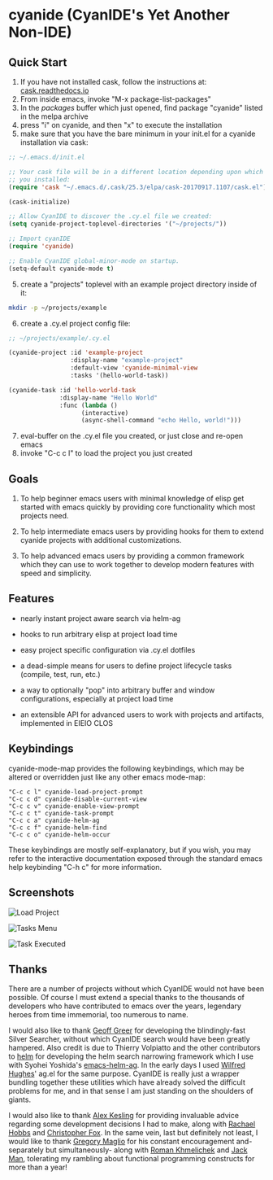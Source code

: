 # cyanide (CyanIDE's Yet Another Non-IDE)

## Quick Start

1) If you have not installed cask, follow the instructions at:
   [cask.readthedocs.io](https://cask.readthedocs.io/en/latest/guide/installation.html)
2) From inside emacs, invoke "M-x package-list-packages"
3) In the *packages* buffer which just opened, find package "cyanide" listed in
   the melpa archive
4) press "i" on cyanide, and then "x" to execute the installation
5) make sure that you have the bare minimum in your init.el for a cyanide
   installation via cask:

```lisp
;; ~/.emacs.d/init.el

;; Your cask file will be in a different location depending upon which version
;; you installed:
(require 'cask "~/.emacs.d/.cask/25.3/elpa/cask-20170917.1107/cask.el")

(cask-initialize)

;; Allow CyanIDE to discover the .cy.el file we created:
(setq cyanide-project-toplevel-directories '("~/projects/"))

;; Import cyanIDE
(require 'cyanide)

;; Enable CyanIDE global-minor-mode on startup.
(setq-default cyanide-mode t)
```

5) create a "projects" toplevel with an example project directory inside of it:

```bash
mkdir -p ~/projects/example
```

6) create a .cy.el project config file:

```lisp
;; ~/projects/example/.cy.el

(cyanide-project :id 'example-project
                 :display-name "example-project"
                 :default-view 'cyanide-minimal-view
                 :tasks '(hello-world-task))

(cyanide-task :id 'hello-world-task
              :display-name "Hello World"
              :func (lambda ()
                    (interactive)
                    (async-shell-command "echo Hello, world!")))
```

7) eval-buffer on the .cy.el file you created, or just close and re-open emacs
8) invoke "C-c c l" to load the project you just created

## Goals

1) To help beginner emacs users with minimal knowledge of elisp get started
   with emacs quickly by providing core functionality which most projects need.

2) To help intermediate emacs users by providing hooks for them to extend
   cyanide projects with additional customizations.

3) To help advanced emacs users by providing a common framework which they can
   use to work together to develop modern features with speed and simplicity.

## Features

* nearly instant project aware search via helm-ag

* hooks to run arbitrary elisp at project load time

* easy project specific configuration via .cy.el dotfiles

* a dead-simple means for users to define project lifecycle tasks (compile,
  test, run, etc.)

* a way to optionally "pop" into arbitrary buffer and window configurations,
  especially at project load time

* an extensible API for advanced users to work with projects and artifacts,
  implemented in EIEIO CLOS

## Keybindings

cyanide-mode-map provides the following keybindings, which may be altered or
overridden just like any other emacs mode-map:

```
"C-c c l" cyanide-load-project-prompt
"C-c c d" cyanide-disable-current-view
"C-c c v" cyanide-enable-view-prompt
"C-c c t" cyanide-task-prompt
"C-c c a" cyanide-helm-ag
"C-c c f" cyanide-helm-find
"C-c c o" cyanide-helm-occur
```

These keybindings are mostly self-explanatory, but if you wish, you may refer to
the interactive documentation exposed through the standard emacs help keybinding
"C-h c" for more information.

## Screenshots

![Load Project](https://i.imgur.com/z14mLs8.png "Load Project Prompt")

![Tasks Menu](https://i.imgur.com/76YKADT.png "Tasks Menu")

![Task Executed](https://i.imgur.com/IrLEIWF.png "Task Executed")

## Thanks

There are a number of projects without which CyanIDE would not have been
possible. Of course I must extend a special thanks to the thousands of
developers who have contributed to emacs over the years, legendary heroes from
time immemorial, too numerous to name.

I would also like to thank [Geoff Greer](https://github.com/ggreer) for
developing the blindingly-fast Silver Searcher, without which CyanIDE search
would have been greatly hampered. Also credit is due to Thierry Volpiatto and
the other contributors to [helm](https://emacs-helm.github.io/helm/) for
developing the helm search narrowing framework which I use with Syohei Yoshida's
[emacs-helm-ag](https://github.com/syohex/emacs-helm-ag). In the early days I
used [Wilfred Hughes](https://github.com/Wilfred)' ag.el for the same
purpose. CyanIDE is really just a wrapper bundling together these utilities
which have already solved the difficult problems for me, and in that sense I am
just standing on the shoulders of giants.

I would also like to thank [Alex Kesling](https://github.com/akesling) for
providing invaluable advice regarding some development decisions I had to make,
along with [Rachael Hobbs](https://github.com/rahobbs) and [Christopher
Fox](https://github.com/cdfox). In the same vein, last but definitely not least,
I would like to thank [Gregory Maglio](https://github.com/gmaglio) for his
constant encouragement and- separately but simultaneously- along with [Roman
Khmelichek](https://github.com/rkhmelichek) and [Jack
Man](https://github.com/jdotman), tolerating my rambling about functional
programming constructs for more than a year!
